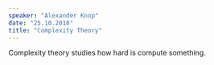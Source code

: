 ```yaml
---
speaker: "Alexander Knop"
date: "25.10.2018"
title: "Complexity Theory"
---
```

Complexity theory studies how hard is compute something.
